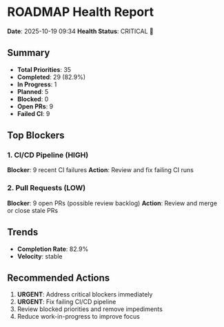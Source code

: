 # ROADMAP Health Report

**Date**: 2025-10-19 09:34
**Health Status**: CRITICAL 🔴

## Summary

- **Total Priorities**: 35
- **Completed**: 29 (82.9%)
- **In Progress**: 1
- **Planned**: 5
- **Blocked**: 0
- **Open PRs**: 9
- **Failed CI**: 9

## Top Blockers

### 1. CI/CD Pipeline (HIGH)

**Blocker**: 9 recent CI failures
**Action**: Review and fix failing CI runs

### 2. Pull Requests (LOW)

**Blocker**: 9 open PRs (possible review backlog)
**Action**: Review and merge or close stale PRs

## Trends

- **Completion Rate**: 82.9%
- **Velocity**: stable

## Recommended Actions

1. **URGENT**: Address critical blockers immediately
2. **URGENT**: Fix failing CI/CD pipeline
3. Review blocked priorities and remove impediments
4. Reduce work-in-progress to improve focus
